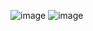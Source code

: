 ![image](https://github.com/user-attachments/assets/09c8fa5a-cb27-4e0c-97f9-f364650ab26d)
![image](https://github.com/user-attachments/assets/7cb1b2df-68c5-434d-9ea3-46246c56d88b)
